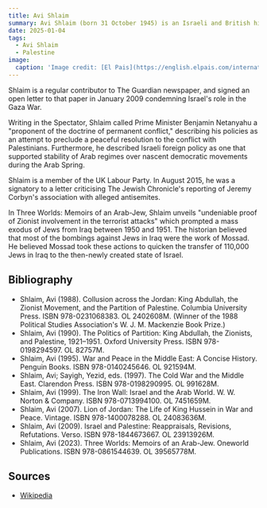 ```yaml
---
title: Avi Shlaim
summary: Avi Shlaim (born 31 October 1945) is an Israeli and British historian of Iraqi Jewish descent. He is one of Israel's "New Historians", a group of Israeli scholars who put forward critical interpretations of the history of Zionism and Israel.
date: 2025-01-04
tags:
  - Avi Shlaim
  - Palestine
image:
  caption: 'Image credit: [El Pais](https://english.elpais.com/international/2024-10-09/avi-shlaim-israeli-british-historian-netanyahu-wants-to-drag-the-us-into-a-confrontation-with-iran.html)'
---
```


Shlaim is a regular contributor to The Guardian newspaper, and signed an open letter to that paper in January 2009 condemning Israel's role in the Gaza War.

Writing in the Spectator, Shlaim called Prime Minister Benjamin Netanyahu a "proponent of the doctrine of permanent conflict," describing his policies as an attempt to preclude a peaceful resolution to the conflict with Palestinians. Furthermore, he described Israeli foreign policy as one that supported stability of Arab regimes over nascent democratic movements during the Arab Spring.

Shlaim is a member of the UK Labour Party. In August 2015, he was a signatory to a letter criticising The Jewish Chronicle's reporting of Jeremy Corbyn's association with alleged antisemites.

In Three Worlds: Memoirs of an Arab-Jew, Shlaim unveils "undeniable proof of Zionist involvement in the terrorist attacks" which prompted a mass exodus of Jews from Iraq between 1950 and 1951. The historian believed that most of the bombings against Jews in Iraq were the work of Mossad. He believed Mossad took these actions to quicken the transfer of 110,000 Jews in Iraq to the then-newly created state of Israel.

## Bibliography

- Shlaim, Avi (1988). Collusion across the Jordan: King Abdullah, the Zionist Movement, and the Partition of Palestine. Columbia University Press. ISBN 978-0231068383. OL 2402608M. (Winner of the 1988 Political Studies Association's W. J. M. Mackenzie Book Prize.)
- Shlaim, Avi (1990). The Politics of Partition: King Abdullah, the Zionists, and Palestine, 1921–1951. Oxford University Press. ISBN 978-0198294597. OL 82757M.
- Shlaim, Avi (1995). War and Peace in the Middle East: A Concise History. Penguin Books. ISBN 978-0140245646. OL 921594M.
- Shlaim, Avi; Sayigh, Yezid, eds. (1997). The Cold War and the Middle East. Clarendon Press. ISBN 978-0198290995. OL 991628M.
- Shlaim, Avi (1999). The Iron Wall: Israel and the Arab World. W. W. Norton & Company. ISBN 978-0713994100. OL 7451659M.
- Shlaim, Avi (2007). Lion of Jordan: The Life of King Hussein in War and Peace. Vintage. ISBN 978-1400078288. OL 24083636M.
- Shlaim, Avi (2009). Israel and Palestine: Reappraisals, Revisions, Refutations. Verso. ISBN 978-1844673667. OL 23913926M.
- Shlaim, Avi (2023). Three Worlds: Memoirs of an Arab-Jew. Oneworld Publications. ISBN 978-0861544639. OL 39565778M.

## Sources

- [Wikipedia](https://en.wikipedia.org/wiki/Avi_Shlaim)